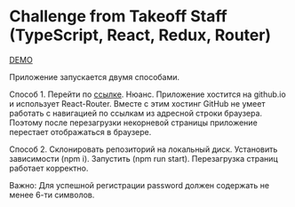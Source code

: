 # Challenge from Takeoff Staff (TypeScript, React, Redux, Router)

[DEMO](https://webdirection-dev.github.io/challenge-takeoff-redux-ts/)

Приложение запускается двумя способами.

Способ 1.
Перейти по [ссылке](https://webdirection-dev.github.io/challenge-takeoff-redux-ts/).
Нюанс. Приложение хостится на github.io и использует React-Router. Вместе с этим хостинг GitHub не умеет работать с навигацией по ссылкам из адресной строки браузера. Поэтому после перезагрузки некорневой страницы приложение перестает отображаться в браузере.

Способ 2.
Склонировать репозиторий на локальный диск.
Установить зависимости (npm i).
Запустить (npm run start).
Перезагрузка страниц работает корректно.

Важно:
Для успешной регистрации password должен содержать не менее 6-ти символов.
